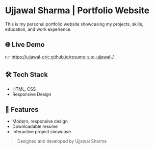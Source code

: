 
# Ujjawal Sharma | Portfolio Website

This is my personal portfolio website showcasing my projects, skills, education, and work experience.

## 🌐 Live Demo

👉 https://ujjawal-cric.github.io/resume-site-ujjawal-/

## 🛠️ Tech Stack

- HTML, CSS
- Responsive Design  


## 📄 Features

- Modern, responsive design  
- Downloadable resume  
- Interactive project showcase  
  


> Designed and developed by Ujjawal Sharma
